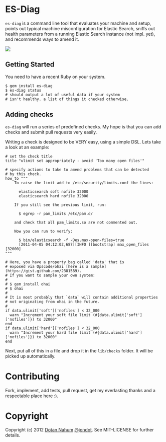 # ES-Diag

`es-diag` is a command line tool that evaluates your machine and setup, points out typical machine misconfiguration for Elastic Search, sniffs out health parameters from a running Elastic Search instance (not impl. yet), and recommends ways to amend it.


<img src="https://raw.github.com/jondot/es-diag/master/resources/screen.png" /><br/>




## Getting Started

You need to have a recent Ruby on your system.

    $ gem install es-diag
    $ es-diag status
    # should output a lot of useful data if your system
    # isn't healthy. a list of things it checked otherwise.


## Adding checks

`es-diag` will run a series of predefined checks. My hope is that you can add checks and
submit pull requests very easily.  


Writing a check is designed to be VERY easy, using a simple DSL. Lets take a look at an
example:

    # set the check title
    title "ulimit set appropriately - avoid 'Too many open files'"

    # specify actions to take to amend problems that can be detected
    # by this check.
    how_to """
        To raise the limit add to /etc/security/limits.conf the lines:

          elasticsearch soft nofile 32000
          elasticsearch hard nofile 32000
        
        If you still see the previous limit, run:

          $ egrep -r pam_limits /etc/pam.d/
        
        and check that all pam_limits.so are not commented out.

        Now you can run to verify:

          $ bin/elasticsearch -f -Des.max-open-files=true
          [2011-04-05 04:12:02,687][INFO ][bootstrap] max_open_files [32000]
    """

    # Here, you have a property bag called 'data' that is 
    # exposed via Opscode/ohai [here is a sample](https://gist.github.com/2381589).
    # If you want to sample your own system:
    # 
    # $ gem install ohai
    # $ ohai
    # 
    # It is most probably that `data` will contain additional properties
    # not originating from ohai in the future.
    #
    if data.ulimit['soft']['nofiles'] < 32_000
      warn "Increment your soft file limit (#{data.ulimit['soft']['nofiles']}) to 32000"
    end
    if data.ulimit['hard']['nofiles'] < 32_000
      warn "Increment your hard file limit (#{data.ulimit['hard']['nofiles']}) to 32000"
    end

Next, put all of this in a file and drop it in the `lib/checks` folder.
It will be picked up automatically.


# Contributing

Fork, implement, add tests, pull request, get my everlasting thanks and a respectable place here :).


# Copyright


Copyright (c) 2012 [Dotan Nahum](http://gplus.to/dotan) [@jondot](http://twitter.com/jondot). See MIT-LICENSE for further details.


